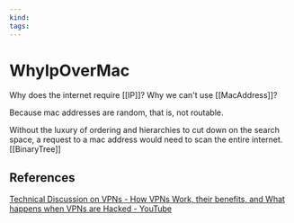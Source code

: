 ```yaml
---
kind:
tags:
---
```


# WhyIpOverMac

Why does the internet require [[IP]]?
Why we can't use [[MacAddress]]?

Because mac addresses are random, that is, not routable.

Without the luxury of ordering and hierarchies to cut down on the search space,
a request to a mac address would need to scan the entire internet.
[[BinaryTree]]

## References

[Technical Discussion on VPNs - How VPNs Work, their benefits, and What happens when VPNs are Hacked - YouTube](https://www.youtube.com/watch?v=JIA4ca0afnY)
